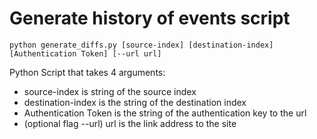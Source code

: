 # Generate history of events script

`python generate_diffs.py [source-index] [destination-index] [Authentication Token] [--url url] `

Python Script that takes 4 arguments:
- source-index is string of the source index
- destination-index is the string of the destination index
- Authentication Token is the string of the authentication key to the url
- (optional flag --url) url is the link address to the site